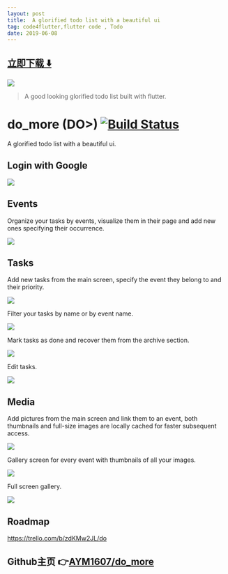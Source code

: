 ```yaml
---
layout: post
title:  A glorified todo list with a beautiful ui
tag: code4flutter,flutter code , Todo
date: 2019-06-08
---
```


 


## [立即下载 ️⬇️ ](https://codeload.github.com/AYM1607/do_more/zip/master) 


 
![](https://flutterawesome.com/content/images/2019/06/do_more.jpg)
 
>
> A good looking glorified todo list built with flutter.
>

 
# do_more (DO>) [![Build Status](https://app.bitrise.io/app/11d283a1ca8ed38e/status.svg?token=rbZPQaJTLG1lyzb9cqGQCg)](https://app.bitrise.io/app/11d283a1ca8ed38e)

A glorified todo list with a beautiful ui.

## Login with Google
![](https://j.gifs.com/QnO9J5.gif)

## Events
Organize your tasks by events, visualize them in their page and add new ones specifying their occurrence.

![](https://j.gifs.com/ANm3qj.gif)

## Tasks
Add new tasks from the main screen, specify the event they belong to and their priority.

![](https://j.gifs.com/Mw9381.gif)

Filter your tasks by name or by event name.

![](https://j.gifs.com/QnO9W5.gif)

Mark tasks as done and recover them from the archive section.

![](https://j.gifs.com/k8oqRv.gif)

Edit tasks.

![](https://j.gifs.com/k8oqRJ.gif)

## Media
Add pictures from the main screen and link them to an event, both thumbnails and full-size images are locally cached for faster subsequent access.

![](https://j.gifs.com/wVkJjr.gif)

Gallery screen for every event with thumbnails of all your images.

![](https://j.gifs.com/BNn3gQ.gif)

Full screen gallery.

![](https://j.gifs.com/OMZAJr.gif)

## Roadmap

https://trello.com/b/zdKMw2JL/do


## Github主页 👉[AYM1607/do_more](http://github.com/AYM1607/do_more)
